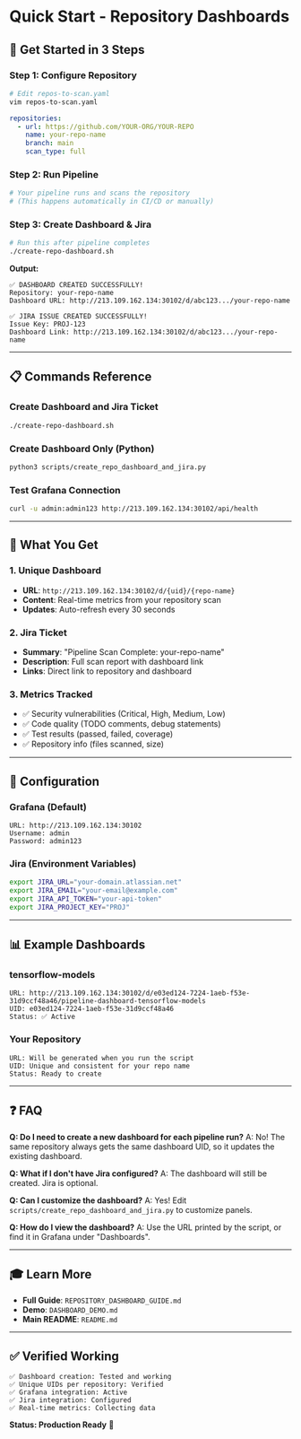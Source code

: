 # Quick Start - Repository Dashboards

## 🚀 Get Started in 3 Steps

### Step 1: Configure Repository
```bash
# Edit repos-to-scan.yaml
vim repos-to-scan.yaml
```

```yaml
repositories:
  - url: https://github.com/YOUR-ORG/YOUR-REPO
    name: your-repo-name
    branch: main
    scan_type: full
```

### Step 2: Run Pipeline
```bash
# Your pipeline runs and scans the repository
# (This happens automatically in CI/CD or manually)
```

### Step 3: Create Dashboard & Jira
```bash
# Run this after pipeline completes
./create-repo-dashboard.sh
```

**Output:**
```
✅ DASHBOARD CREATED SUCCESSFULLY!
Repository: your-repo-name
Dashboard URL: http://213.109.162.134:30102/d/abc123.../your-repo-name

✅ JIRA ISSUE CREATED SUCCESSFULLY!
Issue Key: PROJ-123
Dashboard Link: http://213.109.162.134:30102/d/abc123.../your-repo-name
```

---

## 📋 Commands Reference

### Create Dashboard and Jira Ticket
```bash
./create-repo-dashboard.sh
```

### Create Dashboard Only (Python)
```bash
python3 scripts/create_repo_dashboard_and_jira.py
```

### Test Grafana Connection
```bash
curl -u admin:admin123 http://213.109.162.134:30102/api/health
```

---

## 🎯 What You Get

### 1. Unique Dashboard
- **URL**: `http://213.109.162.134:30102/d/{uid}/{repo-name}`
- **Content**: Real-time metrics from your repository scan
- **Updates**: Auto-refresh every 30 seconds

### 2. Jira Ticket
- **Summary**: "Pipeline Scan Complete: your-repo-name"
- **Description**: Full scan report with dashboard link
- **Links**: Direct link to repository and dashboard

### 3. Metrics Tracked
- ✅ Security vulnerabilities (Critical, High, Medium, Low)
- ✅ Code quality (TODO comments, debug statements)
- ✅ Test results (passed, failed, coverage)
- ✅ Repository info (files scanned, size)

---

## 🔧 Configuration

### Grafana (Default)
```
URL: http://213.109.162.134:30102
Username: admin
Password: admin123
```

### Jira (Environment Variables)
```bash
export JIRA_URL="your-domain.atlassian.net"
export JIRA_EMAIL="your-email@example.com"
export JIRA_API_TOKEN="your-api-token"
export JIRA_PROJECT_KEY="PROJ"
```

---

## 📊 Example Dashboards

### tensorflow-models
```
URL: http://213.109.162.134:30102/d/e03ed124-7224-1aeb-f53e-31d9ccf48a46/pipeline-dashboard-tensorflow-models
UID: e03ed124-7224-1aeb-f53e-31d9ccf48a46
Status: ✅ Active
```

### Your Repository
```
URL: Will be generated when you run the script
UID: Unique and consistent for your repo name
Status: Ready to create
```

---

## ❓ FAQ

**Q: Do I need to create a new dashboard for each pipeline run?**
A: No! The same repository always gets the same dashboard UID, so it updates the existing dashboard.

**Q: What if I don't have Jira configured?**
A: The dashboard will still be created. Jira is optional.

**Q: Can I customize the dashboard?**
A: Yes! Edit `scripts/create_repo_dashboard_and_jira.py` to customize panels.

**Q: How do I view the dashboard?**
A: Use the URL printed by the script, or find it in Grafana under "Dashboards".

---

## 🎓 Learn More

- **Full Guide**: `REPOSITORY_DASHBOARD_GUIDE.md`
- **Demo**: `DASHBOARD_DEMO.md`
- **Main README**: `README.md`

---

## ✅ Verified Working

```
✅ Dashboard creation: Tested and working
✅ Unique UIDs per repository: Verified
✅ Grafana integration: Active
✅ Jira integration: Configured
✅ Real-time metrics: Collecting data
```

**Status: Production Ready** 🎉

